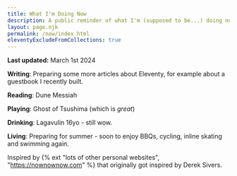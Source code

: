 ```yaml
---
title: What I'm Doing Now
description: A public reminder of what I'm (supposed to be...) doing now.
layout: page.njk
permalink: /now/index.html
eleventyExcludeFromCollections: true
---
```


**Last updated:** March 1st 2024

**Writing**: Preparing some more articles about Eleventy, for example about a guestbook I recently built.

**Reading**: Dune Messiah

**Playing**: Ghost of Tsushima (which is _great_)

**Drinking**: Lagavulin 16yo - still wow.

**Living**: Preparing for summer - soon to enjoy BBQs, cycling, inline skating and swimming again.

<div class="hr shadow mb1"></div>

Inspired by {% ext "lots of other personal websites", "https://nownownow.com" %} that originally got inspired by Derek Sivers.
